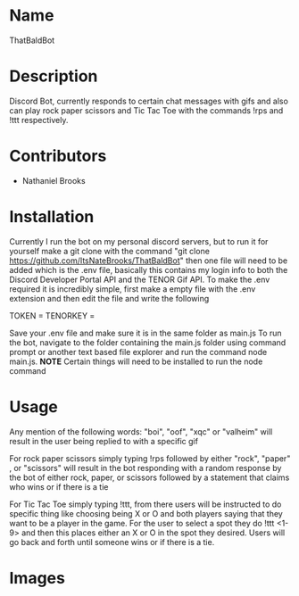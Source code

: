 # Name
ThatBaldBot

# Description
Discord Bot, currently responds to certain chat messages with gifs and also can play rock paper scissors and 
Tic Tac Toe with the commands !rps and !ttt respectively.

# Contributors
 - Nathaniel Brooks

# Installation
Currently I run the bot on my personal discord servers, but to run it for yourself make a git clone with the command 
"git clone https://github.com/ItsNateBrooks/ThatBaldBot"
then one file will need to be added which is the .env file, basically this contains my login info to both the Discord Developer Portal API and the TENOR Gif API.
To make the .env required it is incredibly simple, first make a empty file with the .env extension and then edit the file and write the following

TOKEN = <YOUR DISCORD TOKEN>
TENORKEY = <YOUR TENOR API TOKEN>
  
Save your .env file and make sure it is in the same folder as main.js
To run the bot, navigate to the folder containing the main.js folder using command prompt or another text based file explorer and run the command node main.js.
**NOTE** Certain things will need to be installed to run the node command

# Usage
Any mention of the following words: "boi", "oof", "xqc" or "valheim" will result in the user being replied to with a specific gif
  
For rock paper scissors simply typing !rps followed by either "rock", "paper" , or "scissors" will result in the bot responding with a random response by the bot of
either rock, paper, or scissors followed by a statement that claims who wins or if there is a tie
  
For Tic Tac Toe simply typing !ttt, from there users will be instructed to do specific thing like choosing being X or O and both players saying that they want to
be a player in the game. For the user to select a spot they do !ttt <1-9> and then this places either an X or O in the spot they desired. Users will go back and
forth until someone wins or if there is a tie.

# Images

